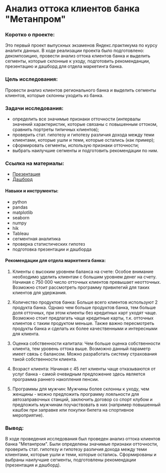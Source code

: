 # Анализ оттока клиентов банка "Метанпром"

### Коротко о проекте:
Это первый проект выпускных экзаменов Яндекс.практикума по курсу аналитк данных. В ходе реализации проекта было подготовлено: декомпозицию, провести анализ оттока клиентов банка и выделить сегменты, которые склонные к уходу, подготовить рекоменданции, презентацию и дашборд для отдела маркетинга банка.

### Цель исследования:
Провести анализ клиентов регионального банка и выделить сегменты клиентов, которые склонны уходить из банка.

### Задачи исследования:
- определить все значимые признаки отточности (интервалы значений характеристик, которые связаны с повышенным оттоком, сравнить портреты типичных клиентов);
- проверить стат. гипотезу и гипотезу различия дохода между теми клиентами, которые ушли и теми, которые остались (как пример);
- сформировать сегменты, использую признаки отточности;
- выбрать наилучшие сегменты и подготовить рекомендации по ним.

### Ссылка на материалы: 
- [Презентация](https://disk.yandex.ru/i/0cPJfk7Hwp9sKg)
- [Дашборд](https://public.tableau.com/app/profile/anton8215/viz/Dashbord_metabank_SAN/Churn_bankSAN?publish=yes)

#### Навыки и инструменты:

- python
- pandas
- matplotlib
- seaborn
- numpy
- hik
- Tableau
- сегментная аналитика
- проверка статистических гипотез
- подготовка презентации и дашборда


#### Рекомендации для отдела маркетинга банка:

1) Клиенты с высоким уровнем баланса на счете:
Особое внимание необходимо уделить клиентам с большим уровнем денег на счету. Начиная с 750 000 число отточных клиентов превышает неотточных. Возможно стоит рассмотреть программу привилегий для таких клиентов для удержания.

2) Количество продуктов банка:
Больше всего клиентов используют 2 продукта банка. Однако чем больше продуктов банка, тем больше доля отточных, при этом клиенты без кредитных карт уходят чаще. Возможно стоит предлагать чаще кредитные карты, т.к. отточных клиентов с таким продуктом меньше. Также важно пересмотреть продукты банка и сделать их более качественными и интересными для клиента.

3) Оценка собственности капитала:
Чем больше оценка собственности клиента, тем уровень оттока выше. Возможно данный параметр имеет связь с балансом. Можно разработать систему страхования такой собственности клиента.

4) Возраст клиента:
Начиная с 45 лет клиенты чаще отказываются от услуг банка - самой очевидным предложение здесь является программа раннего накопления пенсии.

5) Программы для мужчин:
Мужчины более склонны к уходу, чем женщины - можно предложить программу лояльности для автозаправочных станций, заключить договор со спорт клубом и предложить мужчинам поучаствовать в них (например повышенный кашбэк при заправке или покупки билета на спортивное мероприятие).

### Вывод:
В ходе проведения исследования был проведен анализ оттока клиентов банка "Метанпром". Были определены значимые признаки отточности, проверить стат. гипотезу и гипотезу различия дохода между теми клиентами, которые ушли и теми, которые остались. Сформированы и выбраны наилучшие сегменты, подготовлены рекомендации (презентация и дашборд).
